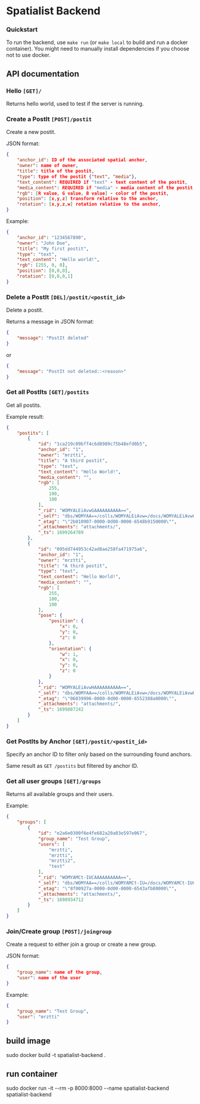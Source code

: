 # Spatialist Backend

### Quickstart

To run the backend, use `make run` (or `make local` to build and run a docker container).
You might need to manually install dependencies if you choose not to use docker.

## API documentation

### Hello  `[GET]/`  
Returns hello world, used to test if the server is running.

### Create a PostIt  `[POST]/postit`

Create a new postit.

JSON format:
```json
{
    "anchor_id": ID of the associated spatial anchor,
    "owner": name of owner,
    "title": title of the postit,
    "type": type of the postit {"text", "media"},
    "text_content": REQUIRED if "text" - text content of the postit,
    "media_content": REQUIRED if "media" - media content of the postit,
    "rgb": [R value, G value, B value] - color of the postit,
    "position": [x,y,z] transform relative to the anchor,
    "rotation": [x,y,z,w] rotation relative to the anchor,
}
```

Example:
```json
{
    "anchor_id": "1234567890",
    "owner": "John Doe",
    "title": "My first postit",
    "type": "text",
    "text_content": "Hello world!",
    "rgb": [255, 0, 0],
    "position": [0,0,0],
    "rotation": [0,0,0,1]
}
```

### Delete a PostIt  `[DEL]/postit/<postit_id>`
Delete a postit.

Returns a message in JSON format:
```json
{
    "message": "PostIt deleted"
}
```
or
```json
{
    "message": "PostIt not deleted::<reason>"
}
```

### Get all PostIts  `[GET]/postits`
Get all postits.

Example result:
```json
{
    "postits": [
        {
            "id": "1ca219c09bff4c6d8989c75b48efd0b5",
            "anchor_id": "1",
            "owner": "mrztti",
            "title": "A third postit",
            "type": "text",
            "text_content": "Hello World!",
            "media_content": "",
            "rgb": [
                255,
                100,
                100
            ],
            "_rid": "WOMYALEiAvwGAAAAAAAAAA==",
            "_self": "dbs/WOMYAA==/colls/WOMYALEiAvw=/docs/WOMYALEiAvwGAAAAAAAAAA==/",
            "_etag": "\"2b010907-0000-0d00-0000-6548b9150000\"",
            "_attachments": "attachments/",
            "_ts": 1699264789
        },
        {
            "id": "095dd744953c42ad8ae258fa471975a6",
            "anchor_id": "1",
            "owner": "mrztti",
            "title": "A third postit",
            "type": "text",
            "text_content": "Hello World!",
            "media_content": "",
            "rgb": [
                255,
                100,
                100
            ],
            "pose": {
                "position": {
                    "x": 0,
                    "y": 0,
                    "z": 0
                },
                "orientation": {
                    "w": 1,
                    "x": 0,
                    "y": 0,
                    "z": 0
                }
            },
            "_rid": "WOMYALEiAvwHAAAAAAAAAA==",
            "_self": "dbs/WOMYAA==/colls/WOMYALEiAvw=/docs/WOMYALEiAvwHAAAAAAAAAA==/",
            "_etag": "\"06039996-0000-0d00-0000-6552388a0000\"",
            "_attachments": "attachments/",
            "_ts": 1699887242
        }
    ]
}
```

### Get PostIts by Anchor  `[GET]/postit/<postit_id>`

Specify an anchor ID to filter only based on the surrounding found anchors.

Same result as `GET /postits` but filtered by anchor ID.

### Get all user groups  `[GET]/groups`

Returns all available groups and their users.

Example:
```json
{
    "groups": [
        {
            "id": "e2a6e0300f6e4fe682a20a03e597e067",
            "group_name": "Test Group",
            "users": [
                "mrztti",
                "mrztti",
                "mrztti2",
                "test"
            ],
            "_rid": "WOMYAMCt-IUCAAAAAAAAAA==",
            "_self": "dbs/WOMYAA==/colls/WOMYAMCt-IU=/docs/WOMYAMCt-IUCAAAAAAAAAA==/",
            "_etag": "\"8f00927a-0000-0d00-0000-6543afb80000\"",
            "_attachments": "attachments/",
            "_ts": 1698934712
        }
    ]
}
```

### Join/Create group `[POST]/joingroup`

Create a request to either join a group or create a new group.

JSON format:
```json
{
    "group_name": name of the group,
    "user": name of the user
}
```

Example:
```json
{
    "group_name": "Test Group",
    "user": "mrztti"
}
```




## build image
sudo docker build -t spatialist-backend .

## run container
sudo docker run -it --rm -p 8000:8000 --name spatialist-backend spatialist-backend
